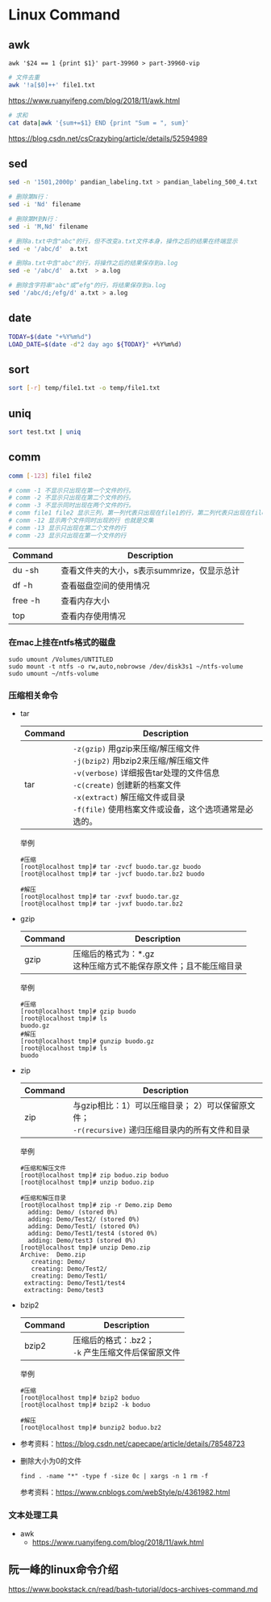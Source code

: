 # Linux Command

## awk

```shell
awk '$24 == 1 {print $1}' part-39960 > part-39960-vip
```

```sh
# 文件去重
awk '!a[$0]++' file1.txt 
```

https://www.ruanyifeng.com/blog/2018/11/awk.html

```sh
# 求和
cat data|awk '{sum+=$1} END {print "Sum = ", sum}'
```

https://blog.csdn.net/csCrazybing/article/details/52594989

## sed

```sh
sed -n '1501,2000p' pandian_labeling.txt > pandian_labeling_500_4.txt
```

```sh
# 删除第N行：
sed -i 'Nd' filename 

# 删除第M到N行：
sed -i 'M,Nd' filename

# 删除a.txt中含"abc"的行，但不改变a.txt文件本身，操作之后的结果在终端显示
sed -e '/abc/d'  a.txt   

# 删除a.txt中含"abc"的行，将操作之后的结果保存到a.log
sed -e '/abc/d'  a.txt  > a.log   

# 删除含字符串"abc"或“efg"的行，将结果保存到a.log
sed '/abc/d;/efg/d' a.txt > a.log    

```



## date

```sh
TODAY=$(date "+%Y%m%d")
LOAD_DATE=$(date -d"2 day ago ${TODAY}" +%Y%m%d)
```



## sort

```sh
sort [-r] temp/file1.txt -o temp/file1.txt
```

## uniq

```sh
sort test.txt | uniq
```

## comm

```sh
comm [-123] file1 file2

# comm -1 不显示只出现在第一个文件的行。
# comm -2 不显示只出现在第二个文件的行。
# comm -3 不显示同时出现在两个文件的行。
# comm file1 file2 显示三列，第一列代表只出现在file1的行，第二列代表只出现在file2的行，第三列代表俩个文件同时出现的行
# comm -12 显示两个文件同时出现的行 也就是交集
# comm -13 显示只出现在第二个文件的行
# comm -23 显示只出现在第一个文件的行
```







| Command | Description                                 |
| ------- | ------------------------------------------- |
| du -sh  | 查看文件夹的大小，s表示summrize，仅显示总计 |
| df -h   | 查看磁盘空间的使用情况                      |
| free -h | 查看内存大小                                |
| top     | 查看内存使用情况                            |



### 在mac上挂在ntfs格式的磁盘

```shell
sudo umount /Volumes/UNTITLED
sudo mount -t ntfs -o rw,auto,nobrowse /dev/disk3s1 ~/ntfs-volume
sudo umount ~/ntfs-volume
```

### 压缩相关命令

- tar

  | Command | Description                                                  |
  | ------- | ------------------------------------------------------------ |
  | tar     | `-z(gzip)`      用gzip来压缩/解压缩文件<br/>`-j(bzip2)`     用bzip2来压缩/解压缩文件<br/>`-v(verbose)`   详细报告tar处理的文件信息<br/>`-c(create)`    创建新的档案文件<br/>`-x(extract)`   解压缩文件或目录<br/>`-f(file)`      使用档案文件或设备，这个选项通常是必选的。 |

  举例

  ```shell
  #压缩
  [root@localhost tmp]# tar -zvcf buodo.tar.gz buodo
  [root@localhost tmp]# tar -jvcf buodo.tar.bz2 buodo 
  
  #解压
  [root@localhost tmp]# tar -zvxf buodo.tar.gz 
  [root@localhost tmp]# tar -jvxf buodo.tar.bz2
  ```

- gzip 

  | Command | Description                                                  |
  | ------- | ------------------------------------------------------------ |
  | gzip    | 压缩后的格式为：*.gz <br/>这种压缩方式不能保存原文件；且不能压缩目录 |

  举例

  ```shell
  #压缩
  [root@localhost tmp]# gzip buodo
  [root@localhost tmp]# ls
  buodo.gz
  #解压
  [root@localhost tmp]# gunzip buodo.gz 
  [root@localhost tmp]# ls
  buodo
  ```

- zip

  | Command | Description                                                  |
  | ------- | ------------------------------------------------------------ |
  | zip     | 与gzip相比：1）可以压缩目录； 2）可以保留原文件； <br/>`-r(recursive)`    递归压缩目录内的所有文件和目录 |

  举例

  ```shell
  #压缩和解压文件
  [root@localhost tmp]# zip boduo.zip boduo
  [root@localhost tmp]# unzip boduo.zip
  
  #压缩和解压目录
  [root@localhost tmp]# zip -r Demo.zip Demo
    adding: Demo/ (stored 0%)
    adding: Demo/Test2/ (stored 0%)
    adding: Demo/Test1/ (stored 0%)
    adding: Demo/Test1/test4 (stored 0%)
    adding: Demo/test3 (stored 0%)
  [root@localhost tmp]# unzip Demo.zip 
  Archive:  Demo.zip
     creating: Demo/
     creating: Demo/Test2/
     creating: Demo/Test1/
   extracting: Demo/Test1/test4        
   extracting: Demo/test3  
  ```

- bzip2

  | Command | Description                                                |
  | ------- | ---------------------------------------------------------- |
  | bzip2   | 压缩后的格式：.bz2； <br/>`-k`    产生压缩文件后保留原文件 |

  举例

  ```shell
  #压缩
  [root@localhost tmp]# bzip2 boduo
  [root@localhost tmp]# bzip2 -k boduo
  
  #解压
  [root@localhost tmp]# bunzip2 boduo.bz2 
  ```

- 参考资料：https://blog.csdn.net/capecape/article/details/78548723 

- 删除大小为0的文件

  ```shell
  find . -name "*" -type f -size 0c | xargs -n 1 rm -f
  ```

  参考资料：https://www.cnblogs.com/webStyle/p/4361982.html

### 文本处理工具

- awk
  - https://www.ruanyifeng.com/blog/2018/11/awk.html



## 阮一峰的linux命令介绍 

https://www.bookstack.cn/read/bash-tutorial/docs-archives-command.md

